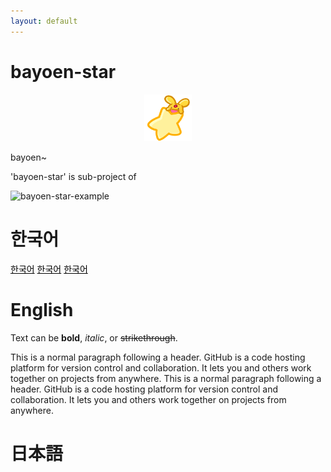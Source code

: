 ```yaml
---
layout: default
---
```


# bayoen-star

<p align="center">   
   <img src="/bayoen-star/dailycarbuncle_kirbuncle.png" width="15%" hspace="10"/>
</p>

bayoen~

'bayoen-star' is sub-project of

![bayoen-star-example](/bayoen-star-example.png#center)

<a name="Korean"> </a>
# 한국어
<a href="{{ page.url }}#Korean" class="btn" style="color: black; border-color: gray;">한국어</a>
<a href="https://github.com/bayoen/bayoen-star-exe/releases/latest" class="btn" style="color: black; border-color: black;">한국어</a>
<a href="{{ page.url }}#Korean" class="btn" style="color: black; border-color: #157878;">한국어</a>



<a name="English"> </a>
# English

Text can be **bold**, _italic_, or ~~strikethrough~~.

This is a normal paragraph following a header. GitHub is a code hosting platform for version control and collaboration. It lets you and others work together on projects from anywhere.
This is a normal paragraph following a header. GitHub is a code hosting platform for version control and collaboration. It lets you and others work together on projects from anywhere.

<a name="Japanese"> </a>
# 日本語
